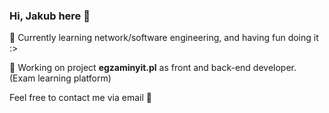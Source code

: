 ### Hi, Jakub here 👋

🔭 Currently learning network/software engineering, and having fun doing it :>

🔎 Working on project **egzaminyit.pl** as front and back-end developer. (Exam learning platform)

Feel free to contact me via email 📩
